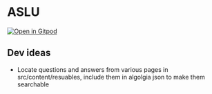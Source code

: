 # ASLU

[![Open in Gitpod](https://gitpod.io/button/open-in-gitpod.svg)](https://gitpod.io/#https://github.com/alexgoldsmith/aslu)

## Dev ideas

- Locate questions and answers from various pages in src/content/resuables, include them in algolgia json to make them searchable
